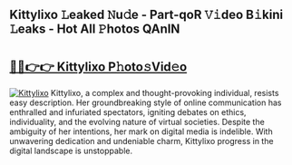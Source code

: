 ## Kittylixo 𝙻eaked 𝙽u𝚍e - Part-qoR 𝚅𝚒deo B𝚒kini 𝙻eaks - Hot All 𝙿hotos QAnIN

# <h2><a href="http://ld21wq.urlbe.top/?page=Kittylixo">🔗🔗👉👉 Kittylixo P𝚑oto𝚜Vid𝚎o</a></h2>

[![Kittylixo](https://i.imgur.com/eBuTRDB.gif)](http://ld21wq.urlbe.top/?page=Kittylixo)
Kittylixo, a complex and thought-provoking individual, resists easy description. Her groundbreaking style of online communication has enthralled and infuriated spectators, igniting debates on ethics, individuality, and the evolving nature of virtual societies. Despite the ambiguity of her intentions, her mark on digital media is indelible. With unwavering dedication and undeniable charm, Kittylixo progress in the digital landscape is unstoppable.
